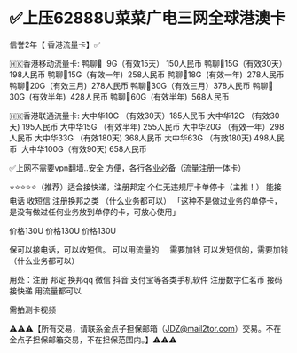 # ✅上压62888U菜菜广电三网全球港澳卡

信誉2年【 香港流量卡】✅

🇭🇰香港移动流量卡:
鸭聊🦆  9G（有效15天） 150人民币 
鸭聊🦆15G（有效30天）198人民币
鸭聊🦆15G（有效一年)  258人民币 
鸭聊🦆18G  (有效一年)  278人民币 
鸭聊🦆20G（有效三月)  278人民币
鸭聊🦆30G（有效三月）378人民币
鸭聊🦆30G  (有效半年)  428人民币 
鸭聊🦆60G  (有效半年)  568人民币

🇭🇰香港联通流量卡:
大中华10G （有效30天）185人民币
大中华12G （有效30天) 195人民币 
大中华15G （有效半年) 255人民币 
大中华20G （有效一年）298人民币 
大中华33G （有效180天) 368人民币 
大中华63G （有效180天) 498人民币  
大中华100G（有效90天) 658人民币 

✅上网不需要vpn翻墙..安全 方便，各行各业必备（流量注册一体卡）


⭐️⭐️⭐️⭐️⭐️（推荐）适合接快递，注册邦定
个仁无违规厅卡单停卡（主推！）
能接电话 收短信 注册换邦之类
（什么业务都可以）
「这种不是做过业务的单停卡，是没有做过任何业务放到单停的卡，可放心使用」

价格130U   价格130U    价格130U

保可以接电话，可以收短信。
可以用流量的     需要加钱
可以发短信的，需要加钱
（什么业务都可以）


用处：注册 邦定 换邦qq 微信 抖音 支付宝等各类手机软件 注册数字仁茗币 接码 接快递 用流量都可以

需拍测卡视频

⚠️⚠️⚠️【所有交易，请联系金点子担保邮箱（JDZ@mail2tor.com）交易。不在金点子担保邮箱交易，不在担保范围内。】⚠️⚠️⚠️
